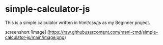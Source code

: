 # simple-calculator-js
This is a simple calculator written in html/css/js as my Beginner project.

screenshort
[image] (https://raw.githubusercontent.com/mani-cmd/simple-calculator-js/main/image.png)
